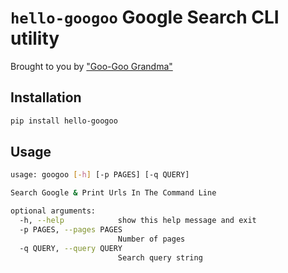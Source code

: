 # `hello-googoo` Google Search CLI utility

Brought to you by ["Goo-Goo Grandma"](https://www.youtube.com/watch?v=e2R0NSKtVA0) 

## Installation
```bash
pip install hello-googoo
```

## Usage

```bash
usage: googoo [-h] [-p PAGES] [-q QUERY]

Search Google & Print Urls In The Command Line

optional arguments:
  -h, --help            show this help message and exit
  -p PAGES, --pages PAGES
                        Number of pages
  -q QUERY, --query QUERY
                        Search query string
```
